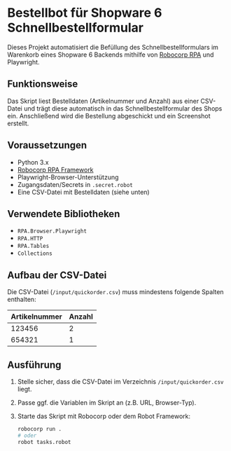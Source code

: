 # Bestellbot für Shopware 6 Schnellbestellformular

Dieses Projekt automatisiert die Befüllung des Schnellbestellformulars im Warenkorb eines Shopware 6 Backends mithilfe von [Robocorp RPA](https://robocorp.com/docs/) und Playwright.

## Funktionsweise

Das Skript liest Bestelldaten (Artikelnummer und Anzahl) aus einer CSV-Datei und trägt diese automatisch in das Schnellbestellformular des Shops ein. Anschließend wird die Bestellung abgeschickt und ein Screenshot erstellt.

## Voraussetzungen

- Python 3.x
- [Robocorp RPA Framework](https://robocorp.com/docs/)
- Playwright-Browser-Unterstützung
- Zugangsdaten/Secrets in `.secret.robot`
- Eine CSV-Datei mit Bestelldaten (siehe unten)

## Verwendete Bibliotheken

- `RPA.Browser.Playwright`
- `RPA.HTTP`
- `RPA.Tables`
- `Collections`

## Aufbau der CSV-Datei

Die CSV-Datei (`/input/quickorder.csv`) muss mindestens folgende Spalten enthalten:

| Artikelnummer | Anzahl |
| ------------- | ------ |
| 123456        | 2      |
| 654321        | 1      |

## Ausführung

1. Stelle sicher, dass die CSV-Datei im Verzeichnis `/input/quickorder.csv` liegt.
2. Passe ggf. die Variablen im Skript an (z.B. URL, Browser-Typ).
3. Starte das Skript mit Robocorp oder dem Robot Framework:

   ```bash
   robocorp run .
   # oder
   robot tasks.robot
   ```
